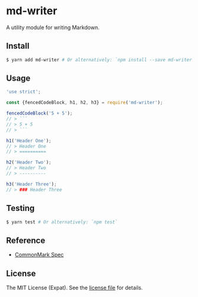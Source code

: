 md-writer
=========
A utility module for writing Markdown.

Install
-------
```sh
$ yarn add md-writer # Or alternatively: `npm install --save md-writer`
```

Usage
-----
```js
'use strict';

const {fencedCodeBlock, h1, h2, h3} = require('md-writer');

fencedCodeBlock('5 + 5');
// > ```
// > 5 + 5
// > ```

h1('Header One');
// > Header One
// > ==========

h2('Header Two');
// > Header Two
// > ----------

h3('Header Three');
// > ### Header Three
```

Testing
-------
```sh
$ yarn test # Or alternatively: `npm test`
```

Reference
---------
- [CommonMark Spec](http://spec.commonmark.org/)

License
-------
The MIT License (Expat). See the [license file](LICENSE) for details.
